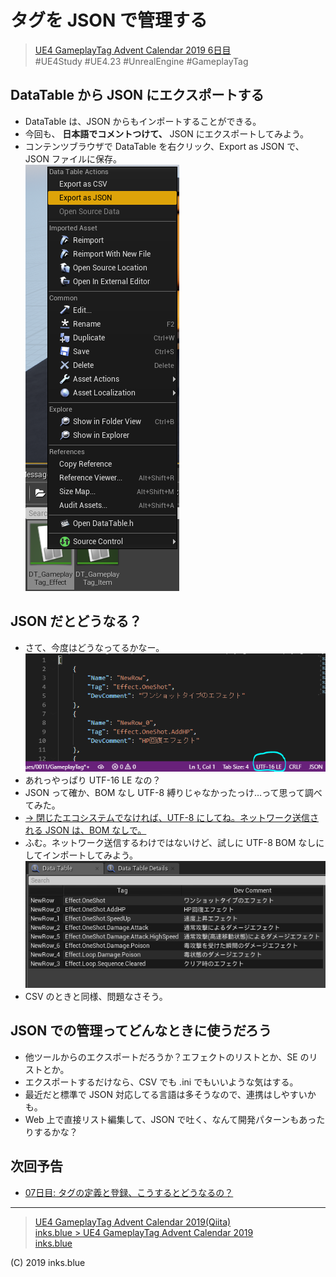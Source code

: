 # タグを JSON で管理する

> [UE4 GameplayTag Advent Calendar 2019 6日目](https://qiita.com/advent-calendar/2019/ue4-gameplaytag)  
>#UE4Study #UE4.23 #UnrealEngine #GameplayTag

## DataTable から JSON にエクスポートする

* DataTable は、JSON からもインポートすることができる。
* 今回も、 **日本語でコメントつけて、** JSON にエクスポートしてみよう。
* コンテンツブラウザで DataTable を右クリック、Export as JSON で、JSON ファイルに保存。  
![ExportAsJSON](./Images/Day06_ExportAsJSON.png)

## JSON だとどうなる？

* さて、今度はどうなってるかなー。  
![ExportedJSON_VSCode_UTF16LE](./Images/Day06_ExportedJSON_VSCode_UTF16LE.png)
* あれっやっぱり UTF-16 LE なの？
* JSON って確か、BOM なし UTF-8 縛りじゃなかったっけ…って思って調べてみた。
* [→ 閉じたエコシステムでなければ、UTF-8 にしてね。ネットワーク送信される JSON は、BOM なしで。](https://tools.ietf.org/html/rfc8259)
* ふむ。ネットワーク送信するわけではないけど、試しに UTF-8 BOM なしにしてインポートしてみよう。  
![ImportedJSON_UTF8](./Images/Day06_ImportedJSON_UTF8.png)
* CSV のときと同様、問題なさそう。

## JSON での管理ってどんなときに使うだろう

* 他ツールからのエクスポートだろうか？エフェクトのリストとか、SE のリストとか。
* エクスポートするだけなら、CSV でも .ini でもいいような気はする。
* 最近だと標準で JSON 対応してる言語は多そうなので、連携はしやすいかも。
* Web 上で直接リスト編集して、JSON で吐く、なんて開発パターンもあったりするかな？

## 次回予告

* [07日目: タグの定義と登録、こうするとどうなるの？](./Day07-RegisterTagsWithErrors.md)

---

> [UE4 GameplayTag Advent Calendar 2019(Qiita)](https://qiita.com/advent-calendar/2019/ue4-gameplaytag)  
> [inks.blue > UE4 GameplayTag Advent Calendar 2019](./Index.md)  
> [inks.blue](../../)

(C) 2019 inks.blue

